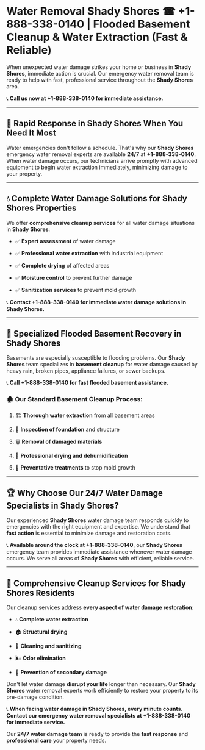 # Water Removal Shady Shores ☎ +1-888-338-0140 | Flooded Basement Cleanup & Water Extraction (Fast & Reliable)

When unexpected water damage strikes your home or business in **Shady Shores**, immediate action is crucial. Our emergency water removal team is ready to help with fast, professional service throughout the **Shady Shores** area. 

📞 **Call us now at +1-888-338-0140 for immediate assistance.**
---
## 🚀 Rapid Response in Shady Shores When You Need It Most
Water emergencies don't follow a schedule. That's why our **Shady Shores** emergency water removal experts are available **24/7** at **+1-888-338-0140**. When water damage occurs, our technicians arrive promptly with advanced equipment to begin water extraction immediately, minimizing damage to your property.
---
## 💧 Complete Water Damage Solutions for Shady Shores Properties
We offer **comprehensive cleanup services** for all water damage situations in **Shady Shores**:
- ✅ **Expert assessment** of water damage  
- ✅ **Professional water extraction** with industrial equipment  
- ✅ **Complete drying** of affected areas  
- ✅ **Moisture control** to prevent further damage  
- ✅ **Sanitization services** to prevent mold growth  
📞 **Contact +1-888-338-0140 for immediate water damage solutions in Shady Shores.**
---
## 🌊 Specialized Flooded Basement Recovery in Shady Shores
Basements are especially susceptible to flooding problems. Our **Shady Shores** team specializes in **basement cleanup** for water damage caused by heavy rain, broken pipes, appliance failures, or sewer backups. 
📞 **Call +1-888-338-0140 for fast flooded basement assistance.**
### 🏚️ Our Standard Basement Cleanup Process:
1. 🏗️ **Thorough water extraction** from all basement areas  
2. 🔎 **Inspection of foundation** and structure  
3. 🗑️ **Removal of damaged materials**  
4. 💨 **Professional drying and dehumidification**  
5. 🚫 **Preventative treatments** to stop mold growth  
---
## 🏆 Why Choose Our 24/7 Water Damage Specialists in Shady Shores?
Our experienced **Shady Shores** water damage team responds quickly to emergencies with the right equipment and expertise. We understand that **fast action** is essential to minimize damage and restoration costs.
📞 **Available around the clock at +1-888-338-0140**, our **Shady Shores** emergency team provides immediate assistance whenever water damage occurs. We serve all areas of **Shady Shores** with efficient, reliable service.
---
## 🧹 Comprehensive Cleanup Services for Shady Shores Residents
Our cleanup services address **every aspect of water damage restoration**:
- 💧 **Complete water extraction**  
- 🏠 **Structural drying**  
- 🧼 **Cleaning and sanitizing**  
- 🌬️ **Odor elimination**  
- 🚫 **Prevention of secondary damage**  
Don't let water damage **disrupt your life** longer than necessary. Our **Shady Shores** water removal experts work efficiently to restore your property to its pre-damage condition.
📞 **When facing water damage in Shady Shores, every minute counts. Contact our emergency water removal specialists at +1-888-338-0140 for immediate service.**
Our **24/7 water damage team** is ready to provide the **fast response** and **professional care** your property needs.
